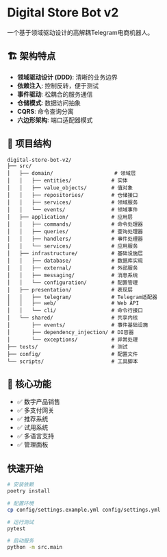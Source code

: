 # Digital Store Bot v2

一个基于领域驱动设计的高解耦Telegram电商机器人。

## 🏗️ 架构特点

- **领域驱动设计 (DDD)**: 清晰的业务边界
- **依赖注入**: 控制反转，便于测试
- **事件驱动**: 松耦合的服务通信
- **仓储模式**: 数据访问抽象
- **CQRS**: 命令查询分离
- **六边形架构**: 端口适配器模式

## 📁 项目结构

```
digital-store-bot-v2/
├── src/
│   ├── domain/                    # 领域层
│   │   ├── entities/             # 实体
│   │   ├── value_objects/        # 值对象
│   │   ├── repositories/         # 仓储接口
│   │   ├── services/             # 领域服务
│   │   └── events/               # 领域事件
│   ├── application/              # 应用层
│   │   ├── commands/             # 命令处理器
│   │   ├── queries/              # 查询处理器
│   │   ├── handlers/             # 事件处理器
│   │   └── services/             # 应用服务
│   ├── infrastructure/           # 基础设施层
│   │   ├── database/             # 数据库实现
│   │   ├── external/             # 外部服务
│   │   ├── messaging/            # 消息系统
│   │   └── configuration/        # 配置管理
│   ├── presentation/             # 表现层
│   │   ├── telegram/             # Telegram适配器
│   │   ├── web/                  # Web API
│   │   └── cli/                  # 命令行接口
│   └── shared/                   # 共享内核
│       ├── events/               # 事件基础设施
│       ├── dependency_injection/ # DI容器
│       └── exceptions/           # 异常处理
├── tests/                        # 测试
├── config/                       # 配置文件
└── scripts/                      # 工具脚本
```

## 🚀 核心功能

- ✅ 数字产品销售
- ✅ 多支付网关
- ✅ 推荐系统
- ✅ 试用系统
- ✅ 多语言支持
- ✅ 管理面板

## 快速开始

```bash
# 安装依赖
poetry install

# 配置环境
cp config/settings.example.yml config/settings.yml

# 运行测试
pytest

# 启动服务
python -m src.main
```